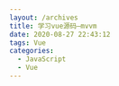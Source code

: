 ```yaml
---
layout: /archives
title: 学习vue源码—mvvm
date: 2020-08-27 22:43:12
tags: Vue
categories:
  - JavaScript
  - Vue
---
```

